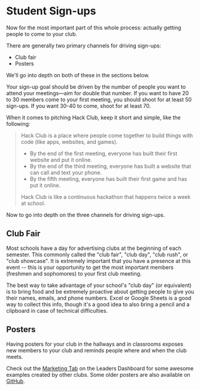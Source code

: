 # Student Sign-ups

Now for the most important part of this whole process: actually getting people to come to your club.

There are generally two primary channels for driving sign-ups:

- Club fair
- Posters

We'll go into depth on both of these in the sections below.

Your sign-up goal should be driven by the number of people you want to attend your meetings—aim for double that number. If you want to have 20 to 30 members come to your first meeting, you should shoot for at least 50 sign-ups. If you want 30-40 to come, shoot for at least 70.

When it comes to pitching Hack Club, keep it short and simple, like the following:

> Hack Club is a place where people come together to build things with code (like apps, websites, and games).
>
> - By the end of the first meeting, everyone has built their first website and put it online.
> - By the end of the third meeting, everyone has built a website that can call and text your phone.
> - By the fifth meeting, everyone has built their first game and has put it online.
>
> Hack Club is like a continuous hackathon that happens twice a week at school.

Now to go into depth on the three channels for driving sign-ups.

## Club Fair

Most schools have a day for advertising clubs at the beginning of each semester. This commonly called the "club fair", "club day", "club rush", or "club showcase". It is extremely important that you have a presence at this event -- this is your opportunity to get the most important members (freshmen and sophomores) to your first club meeting.

The best way to take advantage of your school's "club day" (or equivalent) is to bring food and be extremely proactive about getting people to give you their names, emails, and phone numbers. Excel or Google Sheets is a good way to collect this info, though it's a good idea to also bring a pencil and a clipboard in case of technical difficulties.

## Posters

Having posters for your club in the hallways and in classrooms exposes new members to your club and reminds people where and when the club meets.

Check out the [Marketing Tab](https://leaders.hackclub.com/marketing) on the Leaders Dashboard for some awesome examples created by other clubs. Some older posters are also available on [GitHub](https://github.com/hackclub/hackclub/tree/master/clubs/posters).
